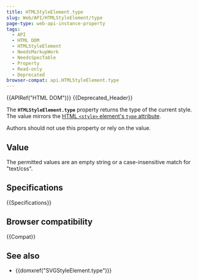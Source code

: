 ```yaml
---
title: HTMLStyleElement.type
slug: Web/API/HTMLStyleElement/type
page-type: web-api-instance-property
tags:
  - API
  - HTML DOM
  - HTMLStyleElement
  - NeedsMarkupWork
  - NeedsSpecTable
  - Property
  - Read-only
  - Deprecated
browser-compat: api.HTMLStyleElement.type
---
```

{{APIRef("HTML DOM")}} {{Deprecated_Header}}

The **`HTMLStyleElement.type`** property returns the type of the current style.
The value mirrors the [HTML `<style>` element's `type` attribute](/en-US/docs/Web/HTML/Element/style#attr-type).

Authors should not use this property or rely on the value.

## Value

The permitted values are an empty string or a case-insensitive match for "text/css".

## Specifications

{{Specifications}}

## Browser compatibility

{{Compat}}

## See also

- {{domxref("SVGStyleElement.type")}}
